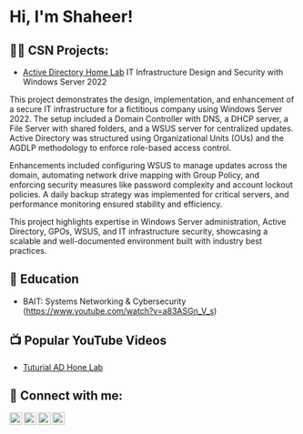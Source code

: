 <h1>Hi, I'm Shaheer! </h1>

<h2>👨‍💻 CSN Projects:</h2>


  - [Active Directory Home Lab](https://1drv.ms/w/c/b9a1e3cee0663589/EVBEMTyeTJNMqPmqRkygbLsBxQjMy_HEBqw5PZRlPoWvuw?e=aJTWY5) IT Infrastructure Design and Security with Windows Server 2022

This project demonstrates the design, implementation, and enhancement of a secure IT infrastructure for a fictitious company using Windows Server 2022. The setup included a Domain Controller with DNS, a DHCP server, a File Server with shared folders, and a WSUS server for centralized updates. Active Directory was structured using Organizational Units (OUs) and the AGDLP methodology to enforce role-based access control.

Enhancements included configuring WSUS to manage updates across the domain, automating network drive mapping with Group Policy, and enforcing security measures like password complexity and account lockout policies. A daily backup strategy was implemented for critical servers, and performance monitoring ensured stability and efficiency.

This project highlights expertise in Windows Server administration, Active Directory, GPOs, WSUS, and IT infrastructure security, showcasing a scalable and well-documented environment built with industry best practices.



<h2> 📜 Education </h2>

- BAIT: Systems Networking & Cybersecurity (https://www.youtube.com/watch?v=a83ASGn_V_s)
      

<h2>📺 Popular YouTube Videos</h2>

- [Tuturial AD Hone Lab](https://www.youtube.com/watch?v=a83ASGn_V_s)

<h2> 🤳 Connect with me:</h2>

[<img align="left" alt="JoshMadakor | YouTube" width="22px" src="https://cdn.jsdelivr.net/npm/simple-icons@v3/icons/youtube.svg" />][youtube]
[<img align="left" alt="JoshMadakor | Twitter" width="22px" src="https://cdn.jsdelivr.net/npm/simple-icons@v3/icons/twitter.svg" />][twitter]
[<img align="left" alt="JoshMadakor | LinkedIn" width="22px" src="https://cdn.jsdelivr.net/npm/simple-icons@v3/icons/linkedin.svg" />][linkedin]
[<img align="left" alt="JoshMadakor | Instagram" width="22px" src="https://cdn.jsdelivr.net/npm/simple-icons@v3/icons/instagram.svg" />][instagram]

[twitter]: https://twitter.com/joshmadakor
[youtube]: https://www.youtube.com/c/joshmadakor
[instagram]: https://www.instagram.com/joshmadakor/
[linkedin]: https://linkedin.com/in/joshmadakor

<!--
**joshmadakor1/joshmadakor1** is a ✨ _special_ ✨ repository because its `README.md` (this file) appears on your GitHub profile.

Here are some ideas to get you started:

- 🔭 I’m currently working on ...
- 🌱 I’m currently learning ...
- 👯 I’m looking to collaborate on ...
- 🤔 I’m looking for help with ...
- 💬 Ask me about ...
- 📫 How to reach me: ...
- 😄 Pronouns: ...
- ⚡ Fun fact: ...
-->
